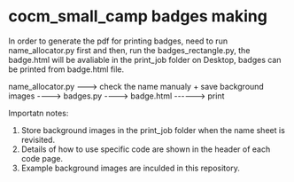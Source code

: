 # cocm_small_camp badges making

In order to generate the pdf for printing badges, need to run name_allocator.py first and then, run the badges_rectangle.py, the badge.html will be avaliable in the print_job folder on Desktop, badges can be printed from badge.html file.

name_allocator.py ---> check the name manualy + save background images ----> badges.py ----> badge.html ------> print 

Importatn notes: 
1) Store background images in the print_job folder when the name sheet is revisited. 
2) Details of how to use specific code are shown in the header of each code page. 
3) Example background images are inculded in this repository.

